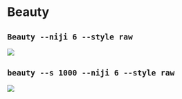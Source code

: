 # Beauty

## `Beauty --niji 6 --style raw`

![](./be/lizziegriffith_56404_Beauty_2e9a8d35-7ef0-46f7-b694-2827ddb1fc45.png)

## `beauty --s 1000 --niji 6 --style raw`

![](./be/lizziegriffith_56404_beauty_8eacbac6-2597-4b9c-99b8-9e353e3e428c.png)


